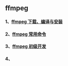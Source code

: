 ## ffmpeg

#### 1、[ffmpeg 下载、编译与安装](./ffmpegInstall.md)

#### 2、[ffmpeg 常用命令](./ffmpegCommand.md)

#### 3、[ffmpeg 初级开发](./ffmpegPrimary.md)

#### 4、


